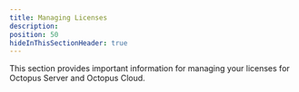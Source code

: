 ```yaml
---
title: Managing Licenses
description: 
position: 50
hideInThisSectionHeader: true
---
```


This section provides important information for managing your licenses for Octopus Server and Octopus Cloud.
